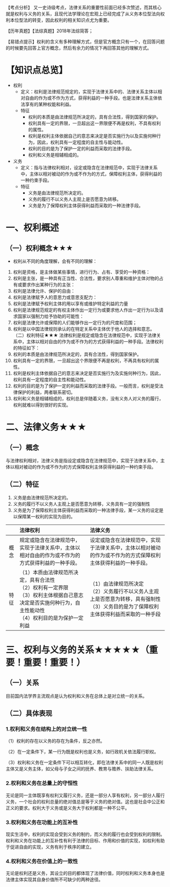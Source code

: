 【考点分析】
又一史诗级考点，法律关系的重要性前面已经多次赞述，而其核心就是权利与义务的关系，且现代法学理论在宏观上已经完成了从义务本位型法向权利本位型法的转变，因此权利的相关知识点尤为重要。

【历年真题】【法综真题】2018年法综简答；

【易错点提示】权利的含义有多种理解方式，但是官方概念只有一个，在回答问题的时候要先回答上官方概念，然后有余力的情况下再回答其他的理解方式。

# 【知识点总览】
- 权利
	- 定义：权利是法律规范规定的，实现于法律关系中的、法律关系主体以相对自由的作为或不作为方式，获得利益的一种手段。也是法律关系主体依法享有的某种权能和利益。
	- 特征
		- 权利的本质是由法律规范所决定的，具有合法性，得到国家的保护。
		- 权利具有一定的界限，一旦超出这一界限便不再是权利，不具有权利的属性。
		- 权利是权利主体依据自己的意志来决定是否实施行为以及实施何种行为，因此，权利具有一定程度的自主性与能动性。
		- 权利的目的是为了保护一定的利益而采取的法律手段。
		- 权利和义务是相辅相成的。
- 义务
	- 定义：指与法律权利相对，设定或隐含在法律规范中，实现于法律关系中，主体以相对被动的作为或不作为的方式，保障权利主体，获得利益的一种约束手段。
	- 特征
		- 义务是由法律规范所决定的。
		- 义务的履行不以义务人主观上是否愿意为转移。
		- 义务是为了保障权利主体获得利益而采取的一种法律手段。
# 一、权利概述
## （一）权利概念★★★
- 权利从不同的角度理解，会有不同的理解：
1. 权利是资格，是主体做某些事情，进行行为、占有、享受的一种资格：
2. 权利是主张，是一种具有正当性、合法性，要求别人尊重和维护主体对物的占有或要求作出某种行为的主张：
3. 权利是法律允许、保护的自由：
4. 权利是法律赋予人的意思力或意思支配力：
5. 权利是法律赋予权利主体的用以享有或维护特定利益的力量
6. 权利是法律规范规定的有权主体作出一定行为或要求他人作出一定行为以及请求国家以强制力给予协助的可能性：
7. 权利是法律允许或保障的人们能够作出一定行为的尺度和范围；
8. 权利是以中国法律规则承认的在特定关系中主体优于他人的选择和意志。
（二）权利特征★★★
法律权利是规定或隐含在法律规范中，实现于法律关系中，主体以相对自由的作为或不作为的方式获得利益的一种手段。法律权利的特征如下：
1. 权利的本质是由法律规范所决定的，具有合法性，得到国家保护。
2. 权利具有一定的界限，一旦超出这个界限便不再是权利，不再具有权利的属性。
3. 权利是权利主体依据自己的意志来决定是否实施行为及实施何种行为，因此，权利具有一定程度的自主性和能动性。
4. 权利的目的是为了保护一定的利益而采取的法律手段。一般而言，权利是受法律保护的利益，两者联系密切。
5. 权利和义务是相辅相成的，权利总是伴随着义务，没有义务人对义务的履行，权利就难以得到很好的实现。
# 二、法律义务★★★
## （一）概念
与法律权利相对，法律义务是指设定或隐含在法律规范中，实现于法律关系中，主体以相对被动的作为或不作为的方式保障权利主体获得利益的一种约束手段。
## （二）特征
1. 义务是由法律规范所决定的。
2. 义务的履行不以义务人主观上是否愿意为转移，义务具有一定的强制性
3. 义务是为了保障权利主体获得利益而采取的一种法律手段，某一义务的设定是以保障某一权利的实现为目的。

||法律权利|法律义务|
|:---:|:---|:---|
|概念|规定或隐含在法律规范中，实现于法律关系中，主体以相对自由的作为或不作为的方式获得利益的一种手段。|设定或隐含在法律规范中，实现于法律关系中，主体以相对被动的作为或不作为的方式保障权利主体获得利益的一种手段。|
|特征|（1）本质由法律规范所决定，具有合法性<br>（2）权利有一定界限<br>（3）权利主体根据自己意志决定是否实施何种行为，自主性能动性<br>（4）权利目的是为保护一定利益|（1）由法律规范所决定<br>（2）义务履行不以义务人主观上是否愿意为转移，具有强制性<br>（3）义务目的是为了保障权利主体获得利益而采取的一种手段|
# 三、权利与义务的关系★★★★★（重要！重要！重要！）
## （一）关系
目前国内法学界主流观点是认为权利和义务在总体上是对立统一的关系。
## （二）具体表现
### 1.权利和义务在结构上的对立统一性
（1）权利的存在以义务的存在为条件，反之亦然。

（2）在一定条件下，某一行为既是权利也是义务，如行政机关依法履行职权。

（3）权利和义务在一定条件下可以相互转化，即在法律关系中的同一人既是权利主体又是义务主体，如父母与子女之间的抚养、教育与赡养、扶助法律关系。
### 2.权利和义务在总量上的守恒性
无论是同一主体既享有权利又履行义务，还是一部分人享有权利，另一部分人履行义务，一个社会的权利总量的绝对值总是等于义务的绝对值。这也是社会中公正和正义的要求。权利大于义务或是义务大于权利都是一种不公平。
### 3.权利和义务在功能上的互补性
现实生活中，权利的实现会受到义务的制约，而义务的履行也会受到权利的限制。权利和义务在功能上的互补性有利于法律的目标、作用和价值的实现，如权利有助于促进自由的实现，义务有利于秩序的建立。
### 4.权利和义务在价值上的一致性
无论是权利还是义务，其设立的目的都体现了法律价值，同时权利和义务本身也是法律主体实现其自身价值所不可缺少的两种途径。